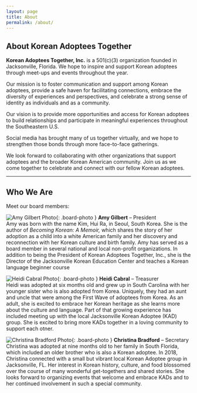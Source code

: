 ```yaml
---
layout: page
title: About
permalink: /about/
---
```

## About Korean Adoptees Together

**Korean Adoptees Together, Inc.** is a 501(c)(3) organization founded in Jacksonville, Florida. We hope to inspire and support Korean adoptees through meet-ups and events throughout the year.  

Our mission is to foster communication and support among Korean adoptees, provide a safe haven for facilitating connections, embrace the diversity of experiences and perspectives, and celebrate a strong sense of identity as individuals and as a community.  

Our vision is to provide more opportunities and access for Korean adoptees to build relationships and participate in meaningful experiences throughout the Southeastern U.S.  

Social media has brought many of us together virtually, and we hope to strengthen those bonds through more face-to-face gatherings.  

We look forward to collaborating with other organizations that support adoptees and the broader Korean American community. Join us as we come together to celebrate and connect with our fellow Korean adoptees.

---

## Who We Are

Meet our board members:

![Amy Gilbert Photo](assets/images/AG%20photo.png){: .board-photo }
**Amy Gilbert** – President  
Amy was born with the name Kim, Hui Ra, in Seoul, South Korea. She is the author of
*Becoming Korean: A Memoir,* which shares the story of her adoption as a child into a white American family and her discovery and reconnection with her Korean culture and birth family. Amy has served as a board member in several national and local non-profit organizations. In addition to being the President of Korean Adoptees Together, Inc., she is the Director of the Jacksonville Korean Education Center and teaches a Korean language beginner course

![Heidi Cabral Photo](assets/images/HC%20photo.png){: .board-photo }
**Heidi Cabral** – Treasurer  
Heidi was adopted at six months old and grew up in South Carolina with her younger sister who is also adopted from Korea. Uniquely, they had an aunt and uncle that were among the First Wave of adoptees from Korea. As an adult, she is excited to embrace her Korean heritage as she learns more about the culture and language. Part of that growing experience has included meeting up with the local Jacksonville Korean Adoptee (KAD) group. She is excited to bring more KADs together in a loving community to support each otner.

![Christina Bradford Photo](assets/images/CB%20photo.png){: .board-photo }
**Christina Bradford** – Secretary  
Christina was adopted at nine months old to her family in South Florida, which included an older brother who is also a Korean adoptee. In 2018, Christina connected with a small but vibrant local Korean Adoptee group in Jacksonville, FL.
Her interest in Korean history, culture, and food blossomed over the course of many
wonderful get-togethers and shared stories. She looks forward to organizing events that welcome and embrace KADs and to her continued involvement in such a special community.
<!-- Add more board members below following the same format -->

<style>
.board-photo {
  width: 120px;
  height: 120px;
  object-fit: cover;
  border-radius: 50%;
  display: block;
  margin-bottom: 0.5em;
}
</style>
